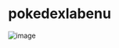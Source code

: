 # pokedexlabenu
![image](https://user-images.githubusercontent.com/71137294/125229429-2dc46f80-e2ad-11eb-9f74-a5e853c108b6.png)
